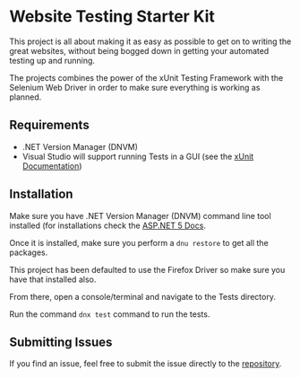 # Website Testing Starter Kit

This project is all about making it as easy as possible to get on to writing the great websites, without being bogged down in getting your automated testing up and running.

The projects combines the power of the xUnit Testing Framework with the Selenium Web Driver in order to make sure everything is working as planned.

## Requirements

* .NET Version Manager (DNVM)
* Visual Studio will support running Tests in a GUI (see the [xUnit Documentation](https://xunit.github.io/docs/getting-started-dnx.html#run-tests-vs))

## Installation

Make sure you have .NET Version Manager (DNVM) command line tool installed (for installations check the [ASP.NET 5 Docs](https://docs.asp.net/en/latest/getting-started/index.html).

Once it is installed, make sure you perform a `dnu restore` to get all the packages.

This project has been defaulted to use the Firefox Driver so make sure you have that installed also.

From there, open a console/terminal and navigate to the Tests directory.

Run the command `dnx test` command to run the tests.

## Submitting Issues

If you find an issue, feel free to submit the issue directly to the [repository](https://github.com/MikeFoden/WebsiteTestingStarterKit/issues).
